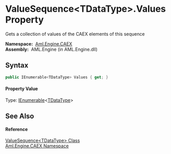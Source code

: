 ValueSequence&lt;TDataType>.Values Property
===========================================
Gets a collection of values of the CAEX elements of this sequence

  **Namespace:**  [Aml.Engine.CAEX][1]  
  **Assembly:**  AML.Engine (in AML.Engine.dll)

Syntax
------

```csharp
public IEnumerable<TDataType> Values { get; }
```

#### Property Value
Type: [IEnumerable][2]&lt;[TDataType][3]>

See Also
--------

#### Reference
[ValueSequence&lt;TDataType> Class][3]  
[Aml.Engine.CAEX Namespace][1]  

[1]: ../README.md
[2]: https://docs.microsoft.com/dotnet/api/system.collections.generic.ienumerable-1
[3]: README.md
[4]: https://www.automationml.org
[5]: ../../icons/logoShade.png